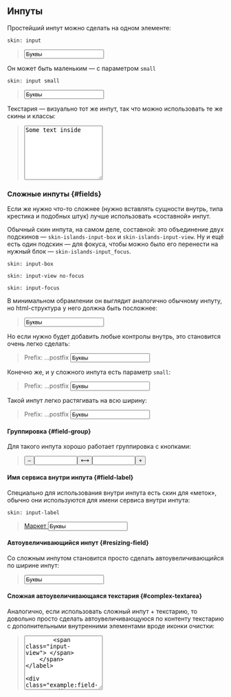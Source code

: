---
---

## Инпуты

Простейший инпут можно сделать на одном элементе:

    skin: input

> <input class="input" type="text" value="Буквы" />
>
> <div class="example:input"></div>

Он может быть маленьким — с параметром `small`

    skin: input small

> <input class="small-input" type="text" value="Буквы" />
>
> <div class="example:small-input"></div>

Текстария — визуально тот же инпут, так что можно использовать те же скины и классы:

> <textarea class="small-input" rows="8" cols="20">
> Some text inside
> </textarea>


### Сложные инпуты {#fields}

Если же нужно что-то сложнее (нужно вставлять сущности внутрь, типа крестика и подобных штук) лучше использовать «составной» инпут.

Обычный скин инпута, на самом деле, составной: это объединение двух подскинов — `skin-islands-input-box` и `skin-islands-input-view`. Ну и ещё есть один подскин — для фокуса, чтобы можно было его перенести на нужный блок — `skin-islands-input_focus`.

    skin: input-box

    skin: input-view no-focus

    skin: input-focus

В минимальном обрамлении он выглядит аналогично обычному инпуту, но html-структура у него должна быть посложнее:

> <label class="field">
>     <span class="field-content">
>         <input class="input-controller" type="text" value="Буквы" />
>         <span class="input-view"> </span>
>     </span>
> </label>
>
> <div class="example:field"></div>

Но если нужно будет добавить любые контролы внутрь, это становится очень легко сделать:

> <label class="field">
>     <span class="field-left">
>         Prefix:
>     </span>
>     <span class="field-right">
>         …postfix
>     </span>
>     <span class="field-content">
>         <input class="input-controller" type="text" value="Буквы" />
>         <span class="input-view"> </span>
>     </span>
> </label>

Конечно же, и у сложного инпута есть параметр `small`:

> <label class="small-field">
>     <span class="field-left">
>         Prefix:
>     </span>
>     <span class="field-right">
>         …postfix
>     </span>
>     <span class="field-content">
>         <input class="input-controller" type="text" value="Буквы" />
>         <span class="input-view"> </span>
>     </span>
> </label>
>
> <div class="example:small-field"></div>

Такой инпут легко растягивать на всю ширину:

> <div>
>     <label class="field" style="width:100%">
>         <span class="field-left">
>             Prefix:
>         </span>
>         <span class="field-right">
>             …postfix
>         </span>
>         <span class="field-content">
>             <input class="input-controller" type="text" value="Буквы" />
>             <span class="input-view"> </span>
>         </span>
>     </label>
> </div>

#### Группировка {#field-group}

Для такого инпута хорошо работает группировка с кнопками:

> <div class="group">
>     <button class="button group-item" type="button">
>         <span class="button-content">–</span>
>     </button
>     ><input class="input group-item" type="text" style="width:100px"
>     /><button class="button group-item" type="button">
>         <span class="button-content">⟷</span>
>     </button
>     ><input class="input group-item" type="text" style="width:100px"
>     /><button class="button group-item" type="button">
>         <span class="button-content">+</span>
>     </button>
> </div>

#### Имя сервиса внутри инпута {#field-label}

Специально для использования внутри инпута есть скин для «меток», обычно они используются для имени сервиса внутри инпута:

    skin: input-label

> <label class="field">
>     <a class="field-label" href="#x">
>         Маркет
>     </a>
>     <span class="field-content">
>         <input class="input-controller" type="text" value="Буквы" />
>         <span class="input-view"> </span>
>     </span>
> </label>
>
> <div class="example:field-label"></div>

#### Автоувеличивающийся инпут {#resizing-field}

Со сложным инпутом становится просто сделать автоувеличивающийся по ширине инпут:

> <label class="field">
>     <span class="field-content">
>         <input class="input-controller js-autosize" type="text" value="Буквы" />
>         <span class="input-view"> </span>
>     </span>
> </label>

#### Сложная автоувеличивающаяся текстария {#complex-textarea}

Аналогично, если использовать сложный инпут + текстарию, то довольно просто сделать автоувеличивающуюся по контенту текстарию с дополнительными внутренними элементами вроде иконки очистки:

> <label class="field">
>     <span class="field-reset"></span>
>     <span class="field-content">
>         <textarea class="input-controller js-autosize" cols="20" rows="8" />
>         <span class="input-view"> </span>
>     </span>
> </label>
>
> <div class="example:field-reset"></div>
